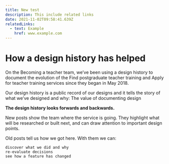```yaml
---
title: New test
description: This include related links
date: 2021-11-02T09:58:41.639Z
relatedLinks:
  - text: Example
    href: www.example.com
---
```

# **How a design history has helped**

On the Becoming a teacher team, we’ve been using a design history to document the evolution of the Find postgraduate teacher training and Apply for teacher training services since they began in May 2018.

Our design history is a public record of our designs and it tells the story of what we’ve designed and why:
The value of documenting design

**The design history looks forwards and backwards.**

New posts show the team where the service is going. They highlight what will be researched or built next, and can draw attention to important design points.

Old posts tell us how we got here. With them we can:

```
discover what we did and why
re-evaluate decisions
see how a feature has changed
```